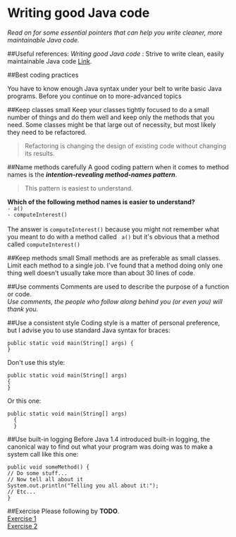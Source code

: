 # Writing good Java code
*Read on for some essential pointers that can help you write cleaner, more maintainable Java code.*

##Useful references:
*Writing good Java code* : Strive to write clean, easily maintainable Java code [Link](http://www.ibm.com/developerworks/library/j-perry-writing-good-java-code/index.html).

##Best coding practices

You have to know enough Java syntax under your belt to write basic Java programs. Before you continue on to more-advanced topics

##Keep classes small
Keep your classes tightly focused to do a small number of things and do them well and keep only the methods that you need.
Some classes might be that large out of necessity, but most likely they need to be refactored. 
>Refactoring is changing the design of existing code without changing its results.

##Name methods carefully
A good coding pattern when it comes to method names is the **_intention-revealing method-names pattern_**.
>This pattern is easiest to understand. 

__Which of the following method names is easier to understand?__</br>
`- a()` </br>
`- computeInterest()` </br></br>
The answer is `computeInterest()` because you might not remember what you meant to do with a method called ` a()`
but it's obvious that a method called `computeInterest()`

##Keep methods small
Small methods are as preferable as small classes.
Limit each method to a single job. I've found that a method doing only one thing well doesn't usually take more than about 30 lines of code.

##Use comments
Comments are used to describe the purpose of a function or code. </br>
*Use comments, the people who follow along behind you (or even you) will thank you.*

##Use a consistent style
Coding style is a matter of personal preference, but I advise you to use standard Java syntax for braces:
```
public static void main(String[] args) {
}
```
Don't use this style:
```
public static void main(String[] args)
{
}
```
Or this one:
```
public static void main(String[] args)
  {
  }
  ```
  
##Use built-in logging
  Before Java 1.4 introduced built-in logging, the canonical way to find out what your program was doing was to make a system call like this one:
  ```
public void someMethod() {
  // Do some stuff...
  // Now tell all about it
  System.out.println("Telling you all about it:");
  // Etc...
}
```
##Exercise
Please following by **TODO**.</br>
[Exercise 1](https://github.com/kakmond/codeguide/blob/master/src/practice/Person.java) </br>
[Exercise 2](https://github.com/kakmond/codeguide/blob/master/src/practice/Student.java)
